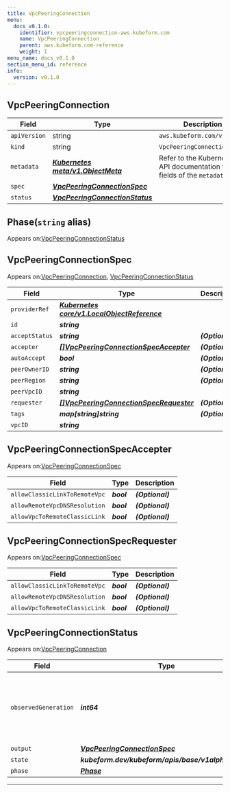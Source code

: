 ```yaml
---
title: VpcPeeringConnection
menu:
  docs_v0.1.0:
    identifier: vpcpeeringconnection-aws.kubeform.com
    name: VpcPeeringConnection
    parent: aws.kubeform.com-reference
    weight: 1
menu_name: docs_v0.1.0
section_menu_id: reference
info:
  version: v0.1.0
---
```


## VpcPeeringConnection
| Field | Type | Description |
| ------ | ----- | ----------- |
| `apiVersion` | string | `aws.kubeform.com/v1alpha1` |
|    `kind` | string | `VpcPeeringConnection` |
| `metadata` | ***[Kubernetes meta/v1.ObjectMeta](https://kubernetes.io/docs/reference/generated/kubernetes-api/v1.13/#objectmeta-v1-meta)***|Refer to the Kubernetes API documentation for the fields of the `metadata` field.|
| `spec` | ***[VpcPeeringConnectionSpec](#vpcpeeringconnectionspec)***||
| `status` | ***[VpcPeeringConnectionStatus](#vpcpeeringconnectionstatus)***||
## Phase(`string` alias)

Appears on:[VpcPeeringConnectionStatus](#vpcpeeringconnectionstatus)

## VpcPeeringConnectionSpec

Appears on:[VpcPeeringConnection](#vpcpeeringconnection), [VpcPeeringConnectionStatus](#vpcpeeringconnectionstatus)

| Field | Type | Description |
| ------ | ----- | ----------- |
| `providerRef` | ***[Kubernetes core/v1.LocalObjectReference](https://kubernetes.io/docs/reference/generated/kubernetes-api/v1.13/#localobjectreference-v1-core)***||
| `id` | ***string***||
| `acceptStatus` | ***string***| ***(Optional)*** |
| `accepter` | ***[[]VpcPeeringConnectionSpecAccepter](#vpcpeeringconnectionspecaccepter)***| ***(Optional)*** |
| `autoAccept` | ***bool***| ***(Optional)*** |
| `peerOwnerID` | ***string***| ***(Optional)*** |
| `peerRegion` | ***string***| ***(Optional)*** |
| `peerVpcID` | ***string***||
| `requester` | ***[[]VpcPeeringConnectionSpecRequester](#vpcpeeringconnectionspecrequester)***| ***(Optional)*** |
| `tags` | ***map[string]string***| ***(Optional)*** |
| `vpcID` | ***string***||
## VpcPeeringConnectionSpecAccepter

Appears on:[VpcPeeringConnectionSpec](#vpcpeeringconnectionspec)

| Field | Type | Description |
| ------ | ----- | ----------- |
| `allowClassicLinkToRemoteVpc` | ***bool***| ***(Optional)*** |
| `allowRemoteVpcDNSResolution` | ***bool***| ***(Optional)*** |
| `allowVpcToRemoteClassicLink` | ***bool***| ***(Optional)*** |
## VpcPeeringConnectionSpecRequester

Appears on:[VpcPeeringConnectionSpec](#vpcpeeringconnectionspec)

| Field | Type | Description |
| ------ | ----- | ----------- |
| `allowClassicLinkToRemoteVpc` | ***bool***| ***(Optional)*** |
| `allowRemoteVpcDNSResolution` | ***bool***| ***(Optional)*** |
| `allowVpcToRemoteClassicLink` | ***bool***| ***(Optional)*** |
## VpcPeeringConnectionStatus

Appears on:[VpcPeeringConnection](#vpcpeeringconnection)

| Field | Type | Description |
| ------ | ----- | ----------- |
| `observedGeneration` | ***int64***| ***(Optional)*** Resource generation, which is updated on mutation by the API Server.|
| `output` | ***[VpcPeeringConnectionSpec](#vpcpeeringconnectionspec)***| ***(Optional)*** |
| `state` | ***kubeform.dev/kubeform/apis/base/v1alpha1.State***| ***(Optional)*** |
| `phase` | ***[Phase](#phase)***| ***(Optional)*** |
---
